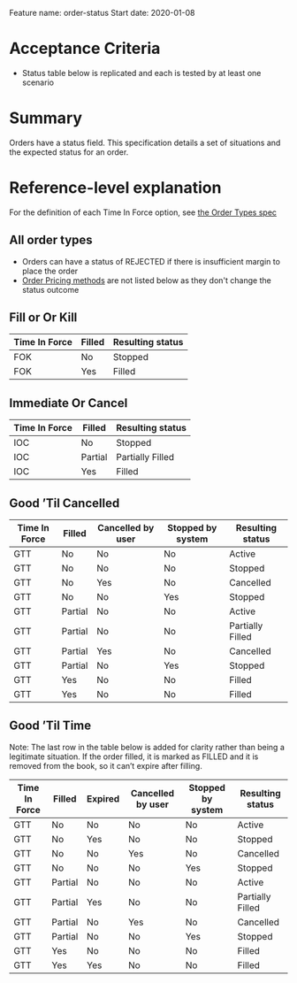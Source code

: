 Feature name: order-status
Start date: 2020-01-08

# Acceptance Criteria
- Status table below is replicated and each is tested by at least one scenario

# Summary
Orders have a status field. This specification details a set of situations and the expected status for an order.

# Reference-level explanation
For the definition of each Time In Force option, see [the Order Types spec](./0014-order-types.md#time-in-force-validity)

## All order types
* Orders can have a status of REJECTED if there is insufficient margin to place the order
* [Order Pricing methods](./0014-order-types.md#order-pricing-methods) are not listed below as they don't change the status outcome

## Fill or Or Kill
| Time In Force | Filled | Resulting status |
|---------------|--------|------------------|
|      FOK      |   No   |      Stopped     |
|      FOK      |   Yes  |      Filled      |


## Immediate Or Cancel
| Time In Force | Filled  | Resulting status |
|---------------|---------|------------------|
|      IOC      |    No   |      Stopped     |
|      IOC      | Partial |      Partially Filled      |
|      IOC      |   Yes   |  Filled |


## Good ’Til Cancelled
| Time In Force | Filled  | Cancelled by user | Stopped by system | Resulting status |
|---------------|---------|-------------------|-------------------|------------------|
|      GTT      |    No   |         No        |         No        |      Active      |
|      GTT      |    No   |         No        |         No        |      Stopped     |
|      GTT      |    No   |        Yes        |         No        |     Cancelled    |
|      GTT      |    No   |         No        |        Yes        |      Stopped     |
|      GTT      | Partial |         No        |         No        |      Active      |
|      GTT      | Partial |         No        |         No        | Partially Filled |
|      GTT      | Partial |        Yes        |         No        |     Cancelled    |
|      GTT      | Partial |         No        |        Yes        |      Stopped     |
|      GTT      |   Yes   |         No        |         No        |      Filled      |
|      GTT      |   Yes   |         No        |         No        |      Filled      |

## Good ’Til Time
Note: The last row in the table below is added for clarity rather than being a legitimate situation. If the order filled, it is marked as FILLED and it is removed from the book, so it can’t expire after filling. 

| Time In Force | Filled  | Expired | Cancelled by user | Stopped by system | Resulting status |
|---------------|---------|---------|-------------------|-------------------|------------------|
|      GTT      |    No   |    No   |         No        |         No        |      Active      |
|      GTT      |    No   |   Yes   |         No        |         No        |      Stopped     |
|      GTT      |    No   |    No   |        Yes        |         No        |     Cancelled    |
|      GTT      |    No   |    No   |         No        |        Yes        |      Stopped     |
|      GTT      | Partial |    No   |         No        |         No        |      Active      |
|      GTT      | Partial |   Yes   |         No        |         No        | Partially Filled |
|      GTT      | Partial |    No   |        Yes        |         No        |     Cancelled    |
|      GTT      | Partial |    No   |         No        |        Yes        |      Stopped     |
|      GTT      |   Yes   |    No   |         No        |         No        |      Filled      |
|      GTT      |   Yes   |   Yes   |         No        |         No        |      Filled      |